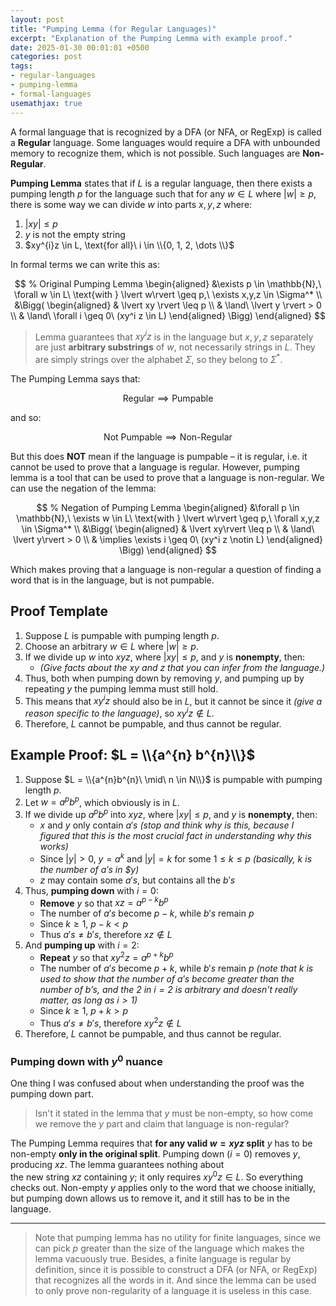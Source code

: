 ```yaml
---
layout: post
title: "Pumping Lemma (for Regular Languages)"
excerpt: "Explanation of the Pumping Lemma with example proof."
date: 2025-01-30 00:01:01 +0500
categories: post
tags:
- regular-languages
- pumping-lemma
- formal-languages
usemathjax: true
---
```


A formal language that is recognized by a DFA (or NFA, or RegExp) is called a **Regular** language. Some languages would require a DFA with unbounded memory to recognize them, which is not possible. Such languages are **Non-Regular**.

**Pumping Lemma** states that if $L$ is a regular language, then there exists a pumping length $p$ for the language such that for any $w \in L$ where $\lvert w \rvert \ge p$, there is some way we can divide $w$ into parts $x,y,z$ where:

1. $\lvert xy \rvert  \le p$
2. $y\ \text{is not the empty string}$
3. $xy^{i}z \in L, \text{for all}\ i \in \\{0, 1, 2, \dots \\}$

In formal terms we can write this as:

$$
% Original Pumping Lemma
\begin{aligned} 
&\exists p \in \mathbb{N},\ \forall w \in L\ \text{with } \lvert w\rvert  \geq p,\ \exists x,y,z \in \Sigma^* \\ 
&\Bigg( 
\begin{aligned} 
& \lvert xy \rvert  \leq p \\ 
& \land\ \lvert y \rvert  > 0 \\ 
& \land\ \forall i \geq 0\ (xy^i z \in L) 
\end{aligned} 
\Bigg)
\end{aligned} 
$$

> Lemma guarantees that $xy^{i}z$ is in the language but $x, y, z$ separately are just **arbitrary substrings** of $w$, not necessarily strings in $L$. They are simply strings over the alphabet $\Sigma$, so they belong to $\Sigma^*$.

The Pumping Lemma says that:

$$
\text{Regular} \implies \text{Pumpable}
$$

and so:

$$
\text{Not Pumpable} \implies \text{Non-Regular}
$$

But this does **NOT** mean if the language is pumpable – it is regular, i.e. it cannot be used to prove that a language is regular. However, pumping lemma is a tool that can be used to prove that a language is non-regular. We can use the negation of the lemma:

$$
% Negation of Pumping Lemma
\begin{aligned} 
&\forall p \in \mathbb{N},\ \exists w \in L\ \text{with } \lvert w\rvert  \geq p,\ \forall x,y,z \in \Sigma^* \\
&\Bigg( 
\begin{aligned} 
& \lvert xy\rvert  \leq p \\ 
& \land\ \lvert y\rvert  > 0 \\ 
& \implies \exists i \geq 0\ (xy^i z \notin L) 
\end{aligned} 
\Bigg)
\end{aligned} 
$$

Which makes proving that a language is non-regular a question of finding a word that is in the language, but is not pumpable.

## Proof Template

1. Suppose $L$ is pumpable with pumping length $p$.
2. Choose an arbitrary $w \in L$ where $\lvert w\rvert  \ge p$.
3. If we divide up $w$ into $xyz$, where $\lvert xy\rvert  \le p$, and $y$ is **nonempty**, then:
	- *(Give facts about the $xy$ and $z$ that you can infer from the language.)*
4. Thus, both when pumping down by removing $y$, and pumping up by repeating $y$ the pumping lemma must still hold.
5. This means that $xy^{i}z$ should also be in $L$, but it cannot be since it *(give a reason specific to the language)*, so $xy^{i} z \notin L$.
6. Therefore, $L$ cannot be pumpable, and thus cannot be regular.

## Example Proof: $L = \\{a^{n} b^{n}\\}$

1. Suppose $L = \\{a^{n}b^{n}\ \mid\ n \in N\\}$ is pumpable with pumping length $p$.
2. Let $w = a^{p}b^{p}$, which obviously is in $L$.
3. If we divide up $a^{p}b^{p}$ into $xyz$, where $\lvert xy\rvert  \le p$, and $y$ is **nonempty**, then:
	- $x$ and $y$ only contain $a's$ *(stop and think why is this, because I figured that this is the most crucial fact in understanding why this works)*
	- Since $\lvert y\rvert  \gt 0$, $y = a^{k}\ \text{and}\ \lvert y\rvert  = k$ for some $1 \le k \le p$ *(basically, $k$ is the number of $a's$ in $y)*
	- $z$ may contain some $a's$, but contains all the $b's$
4. Thus, **pumping down** with $i = 0$:
	- **Remove** $y$ so that $xz = a^{p−k}b^{p}$
	- The number of $a's$ become $p − k$, while $b's$ remain $p$
	- Since $k \ge 1$, $p - k \lt p$
	- Thus $a's \neq b's$, therefore $xz \notin L$
5. And **pumping up** with $i = 2$:
	- **Repeat** $y$ so that $xy^{2}z = a^{p+k}b^{p}$ 
	- The number of $a's$ become $p + k$, while $b's$ remain $p$ *(note that $k$ is used to show that the number of $a's$ become greater than the number of $b's$, and the $2$ in $i = 2$ is arbitrary and doesn't really matter, as long as $i \gt 1$)*
	- Since $k \ge 1$, $p + k \gt p$
	- Thus $a's \neq b's$, therefore $xy^{2}z \notin L$
6. Therefore, $L$ cannot be pumpable, and thus cannot be regular.

### Pumping down with $y^{0}$ nuance

One thing I was confused about when understanding the proof was the pumping down part.

> Isn't it stated in the lemma that $y$ must be non-empty, so how come we remove the $y$ part and claim that language is non-regular?

The Pumping Lemma requires that **for any valid $w=xyz$ split** $y$ has to be non-empty **only in the original split**. Pumping down ($i=0$) removes $y$, producing $xz$. The lemma guarantees nothing about the new string $xz$ containing $y$; it only requires $xy^{0}z \in L$. So everything checks out. Non-empty $y$ applies only to the word that we choose initially, but pumping down allows us to remove it, and it still has to be in the language.

---

> Note that pumping lemma has no utility for finite languages, since we can pick $p$ greater than the size of the language which makes the lemma vacuously true. Besides, a finite language is regular by definition, since it is possible to construct a DFA (or NFA, or RegExp) that recognizes all the words in it. And since the lemma can be used to only prove non-regularity of a language it is useless in this case.
 